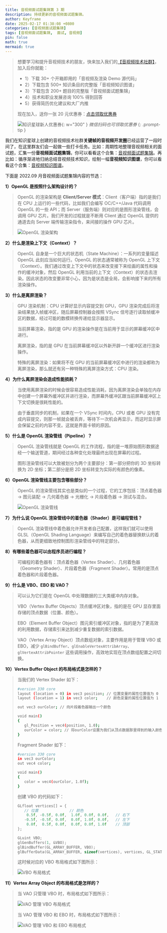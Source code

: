 ```yaml
---
title: 音视频面试题集锦第 3 期
description: 持续更新的音视频面试题集锦。
author: Keyframe
date: 2025-02-17 01:38:08 +0800
categories: [音视频面试题集锦]
tags: [音视频面试题集锦,  面试, 音视频]
pin: false
math: true
mermaid: true
---
```


>想要学习和提升音视频技术的朋友，快来加入我们的<a href="https://t.zsxq.com/jRprT" target="_blank" rel="noopener noreferrer">【音视频技术社群】</a>，加入后你就能：
>
>- 1）下载 30+ 个开箱即用的「音视频及渲染 Demo 源代码」
>- 2）下载包含 500+ 知识条目的完整版「音视频知识图谱」
>- 3）下载包含 200+ 题目的完整版「音视频面试题集锦」
>- 4）技术和职业发展咨询 100% 得到回答
>- 5）获得简历优化建议和大厂内推
>  
>现在加入，送你一张 20 元优惠券：<a href="https://t.zsxq.com/jRprT" target="_blank" rel="noopener noreferrer">点击领取优惠券</a>
>
>![知识星球新人优惠券](assets/img/keyframe-zsxq-coupon.png){: w="300" }
>_微信扫码也可领取优惠券_
{: .prompt-tip }


我们在知识星球上创建的音视频技术社群**关键帧的音视频开发圈**已经运营了一段时间了，在这里群友们会一起做一些打卡任务。比如：周期性地整理音视频相关的面试题，汇集一份**音视频面试题集锦**，你可以看看这个合集：[音视频面试题集锦](https://mp.weixin.qq.com/mp/appmsgalbum?__biz=MjM5MTkxOTQyMQ==&action=getalbum&album_id=2380776196751425539#wechat_redirect)。再比如：循序渐进地归纳总结音视频技术知识，绘制一幅**音视频知识图谱**，你可以看看这个合集：[音视频知识图谱](https://mp.weixin.qq.com/mp/appmsgalbum?__biz=MjM5MTkxOTQyMQ==&action=getalbum&album_id=2349658423078092802#wechat_redirect)。

下面是 2022.09 月音视频面试题集锦内容的节选：

**1）OpenGL 是按照什么架构设计的？**

>OpenGL 的渲染架构是 **Client/Server 模式**：Client（客户端）指的是我们在 CPU 上运行的一些代码，比如我们会编写 OC/C++/Java 代码调用 OpenGL 的一些 API；而 Server（服务端）则对应的是图形渲染管线，会调用 GPU 芯片。我们开发的过程就是不断用 Client 通过 OpenGL 提供的通道去向 Server 端传输渲染指令，来间接的操作 GPU 芯片。
>
>![OpenGL 渲染架构](assets/resource/av-interview-qa/opengl-render-structure.webp)


**2）什么是渲染上下文（Context）？**

>OpenGL 自身是一个巨大的状态机（State Machine）：一系列的变量描述 OpenGL 此刻应当如何运行。OpenGL 的状态通常被称为 OpenGL 上下文（Context）。我们通过改变上下文中的状态来改变接下来绘画的属性和操作的缓冲对象，然后 OpenGL 利用当前的上下文（Context）的状态去渲染。因此状态的改变要非常小心，因为是状态是全局，会影响接下来的所有渲染操作。

**3）什么是离屏渲染？**

>GPU 渲染机制：CPU 计算好显示内容提交到 GPU，GPU 渲染完成后将渲染结果放入帧缓冲区，随后屏幕控制器会按照 VSync 信号逐行读取帧缓冲区的数据，经过可能的数模转换传递给显示器显示。
>
>当前屏幕渲染，指的是 GPU 的渲染操作是在当前用于显示的屏幕缓冲区中进行。
>
>离屏渲染，指的是 GPU 在当前屏幕缓冲区以外新开辟一个缓冲区进行渲染操作。
>
>特殊的离屏渲染：如果将不在 GPU 的当前屏幕缓冲区中进行的渲染都称为离屏渲染，那么就还有另一种特殊的离屏渲染方式：CPU 渲染。


**4）为什么离屏渲染会造成性能损耗？**

>当使用离屏渲染的时候会很容易造成性能消耗，因为离屏渲染会单独在内存中创建一个屏幕外缓冲区并进行渲染，而屏幕外缓冲区跟当前屏幕缓冲区上下文切换是很耗性能的。
>
>由于垂直同步的机制，如果在一个 VSync 时间内，CPU 或者 GPU 没有完成内容提交，则那一帧就会被丢弃，等待下一次机会再显示，而这时显示屏会保留之前的内容不变。这就是界面卡顿的原因。


**5）什么是 OpenGL 渲染管线（Pipeline）？**

>OpenGL 渲染管线就是 OpenGL 的工作流程，指的是一堆原始图形数据途经一个输送管道，期间经过各种变化处理最终出现在屏幕的过程。   
>
>图形渲染管线可以大致被划分为两个主要部分：第一部分把你的 3D 坐标转换为 2D 坐标；第二部分是把 2D 坐标转变为实际的有颜色的像素。 


**6）OpenGL 渲染管线主要包含哪些部分？**

>OpenGL 的渲染管线其实也是类似的一个过程，它的工序包括：顶点着色器 → 图元装配 → 几何着色器 → 光栅化 → 片段着色器 → 测试与混合。
>
>![OpenGL 渲染管线](assets/resource/av-interview-qa/opengl-render-pipeline.webp)


**7）为什么说 OpenGL 渲染管线中的着色器（Shader）是可编程管线？**

>OpenGL 渲染管线中着色器允许开发者自己配置，这样我们就可以使用 GLSL（OpenGL Shading Language）来编写自己的着色器替换默认的着色器，从而更细致地控制图形渲染管线中的特定部分。

**8）有哪些着色器可以由程序员进行编程？**

>可编程的着色器有：顶点着色器（Vertex Shader）、几何着色器（Geometry Shader）、片段着色器（Fragment Shader）。常用的是顶点着色器和片段着色器。

**9）什么是 VBO、EBO 和 VAO？**

>可以认为它们是在 OpenGL 中处理数据的三大类缓冲内存对象。  
>
>VBO（Vertex Buffer Objects）顶点缓冲区对象，指的是在 GPU 显存里面存储的顶点数据（位置、颜色）。
>
>EBO（Element Buffer Object）图元索引缓冲区对象，指的是为了更高效的利用数据，存储索引来达到减少重复数据的索引数据。
>  
>VAO（Vertex Array Object）顶点数组对象，主要作用是用于管理 VBO 或 EBO，减少 `glBindBuffer`、`glEnableVertexAttribArray`、`glVertexAttribPointer` 这些调用操作，高效地实现在顶点数组配置之间切换。


**10）Vertex Buffer Object 的布局格式是怎样的？**

>当我们的 Vertex Shader 如下：
>
>```sh
>#version 330 core
>layout (location = 0) in vec3 position; // 位置变量的属性位置值为 0 
>layout (location = 1) in vec3 color;    // 颜色变量的属性位置值为 1
>
>out vec3 ourColor; // 向片段着色器输出一个颜色
>
>void main()
>{
>    gl_Position = vec4(position, 1.0);
>    ourColor = color; // 将ourColor设置为我们从顶点数据那里得到的输入颜色
>}
>```
>
>Fragment Shader 如下：
>
>```sh
>#version 330 core
>in vec3 ourColor;
>out vec4 color;
>
>void main()
>{
>    color = vec4(ourColor, 1.0f);
>}
>
>```
>
>创建 VBO 的代码如下：
>
>```c
>GLfloat vertices[] = {
>    // 位置              // 颜色
>     0.5f, -0.5f, 0.0f,  1.0f, 0.0f, 0.0f,   // 右下
>    -0.5f, -0.5f, 0.0f,  0.0f, 1.0f, 0.0f,   // 左下
>     0.0f,  0.5f, 0.0f,  0.0f, 0.0f, 1.0f    // 顶部
>};
>
>GLuint VBO;
>glGenBuffers(1, &VBO);  
>glBindBuffer(GL_ARRAY_BUFFER, VBO);  
>glBufferData(GL_ARRAY_BUFFER, sizeof(vertices), vertices, GL_STATIC_DRAW);
>```
>
>这时候对应的 VBO 布局格式如下图所示：
>
>![VBO 布局格式](assets/resource/av-interview-qa/vbo.png)


**11）Vertex Array Object 的布局格式是怎样的？**

>当 VAO 只管理 VBO 时，布局格式如下图所示：
>
>![VAO 管理 VBO 布局格式](assets/resource/av-interview-qa/vao-vbo.png)
>
>当 VAO 管理 VBO 和 EBO 时，布局格式如下图所示：
>
>![VAO 管理 VBO 和 EBO 布局格式](assets/resource/av-interview-qa/vao-vbo-ebo.png)






